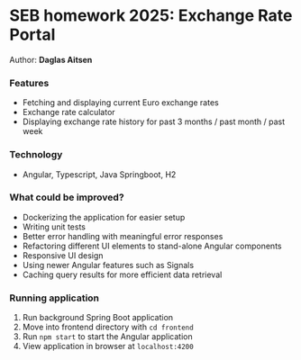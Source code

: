 # SEB homework 2025: Exchange Rate Portal

Author: **Daglas Aitsen**

### Features

* Fetching and displaying current Euro exchange rates
* Exchange rate calculator
* Displaying exchange rate history for past 3 months / past month / past week

### Technology

* Angular, Typescript, Java Springboot, H2

### What could be improved?

* Dockerizing the application for easier setup
* Writing unit tests
* Better error handling with meaningful error responses
* Refactoring different UI elements to stand-alone Angular components
* Responsive UI design
* Using newer Angular features such as Signals
* Caching query results for more efficient data retrieval

### Running application

1. Run background Spring Boot application
2. Move into frontend directory with `cd frontend`
3. Run `npm start` to start the Angular application
4. View application in browser at `localhost:4200`
